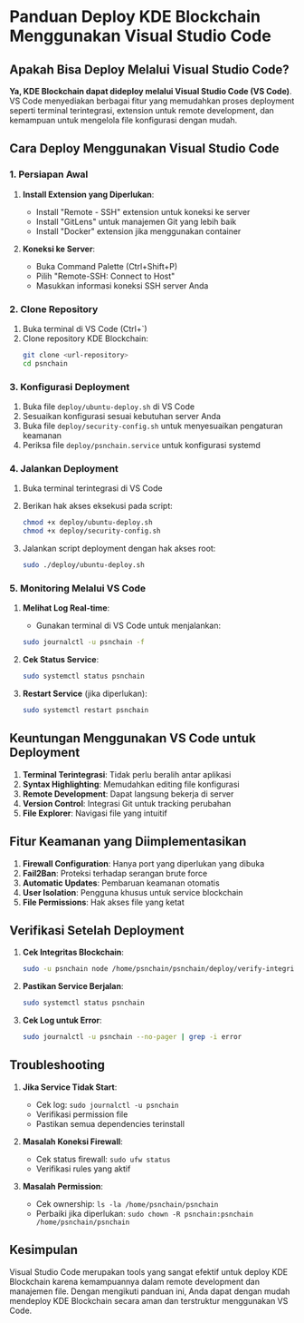 # Panduan Deploy KDE Blockchain Menggunakan Visual Studio Code

## Apakah Bisa Deploy Melalui Visual Studio Code?

**Ya, KDE Blockchain dapat dideploy melalui Visual Studio Code (VS Code)**. VS Code menyediakan berbagai fitur yang memudahkan proses deployment seperti terminal terintegrasi, extension untuk remote development, dan kemampuan untuk mengelola file konfigurasi dengan mudah.

## Cara Deploy Menggunakan Visual Studio Code

### 1. Persiapan Awal

1. **Install Extension yang Diperlukan**:
   - Install "Remote - SSH" extension untuk koneksi ke server
   - Install "GitLens" untuk manajemen Git yang lebih baik
   - Install "Docker" extension jika menggunakan container

2. **Koneksi ke Server**:
   - Buka Command Palette (Ctrl+Shift+P)
   - Pilih "Remote-SSH: Connect to Host"
   - Masukkan informasi koneksi SSH server Anda

### 2. Clone Repository

1. Buka terminal di VS Code (Ctrl+`)
2. Clone repository KDE Blockchain:
   ```bash
   git clone <url-repository>
   cd psnchain
   ```

### 3. Konfigurasi Deployment

1. Buka file `deploy/ubuntu-deploy.sh` di VS Code
2. Sesuaikan konfigurasi sesuai kebutuhan server Anda
3. Buka file `deploy/security-config.sh` untuk menyesuaikan pengaturan keamanan
4. Periksa file `deploy/psnchain.service` untuk konfigurasi systemd

### 4. Jalankan Deployment

1. Buka terminal terintegrasi di VS Code
2. Berikan hak akses eksekusi pada script:
   ```bash
   chmod +x deploy/ubuntu-deploy.sh
   chmod +x deploy/security-config.sh
   ```

3. Jalankan script deployment dengan hak akses root:
   ```bash
   sudo ./deploy/ubuntu-deploy.sh
   ```

### 5. Monitoring Melalui VS Code

1. **Melihat Log Real-time**:
   - Gunakan terminal di VS Code untuk menjalankan:
   ```bash
   sudo journalctl -u psnchain -f
   ```

2. **Cek Status Service**:
   ```bash
   sudo systemctl status psnchain
   ```

3. **Restart Service** (jika diperlukan):
   ```bash
   sudo systemctl restart psnchain
   ```

## Keuntungan Menggunakan VS Code untuk Deployment

1. **Terminal Terintegrasi**: Tidak perlu beralih antar aplikasi
2. **Syntax Highlighting**: Memudahkan editing file konfigurasi
3. **Remote Development**: Dapat langsung bekerja di server
4. **Version Control**: Integrasi Git untuk tracking perubahan
5. **File Explorer**: Navigasi file yang intuitif

## Fitur Keamanan yang Diimplementasikan

1. **Firewall Configuration**: Hanya port yang diperlukan yang dibuka
2. **Fail2Ban**: Proteksi terhadap serangan brute force
3. **Automatic Updates**: Pembaruan keamanan otomatis
4. **User Isolation**: Pengguna khusus untuk service blockchain
5. **File Permissions**: Hak akses file yang ketat

## Verifikasi Setelah Deployment

1. **Cek Integritas Blockchain**:
   ```bash
   sudo -u psnchain node /home/psnchain/psnchain/deploy/verify-integrity.js
   ```

2. **Pastikan Service Berjalan**:
   ```bash
   sudo systemctl status psnchain
   ```

3. **Cek Log untuk Error**:
   ```bash
   sudo journalctl -u psnchain --no-pager | grep -i error
   ```

## Troubleshooting

1. **Jika Service Tidak Start**:
   - Cek log: `sudo journalctl -u psnchain`
   - Verifikasi permission file
   - Pastikan semua dependencies terinstall

2. **Masalah Koneksi Firewall**:
   - Cek status firewall: `sudo ufw status`
   - Verifikasi rules yang aktif

3. **Masalah Permission**:
   - Cek ownership: `ls -la /home/psnchain/psnchain`
   - Perbaiki jika diperlukan: `sudo chown -R psnchain:psnchain /home/psnchain/psnchain`

## Kesimpulan

Visual Studio Code merupakan tools yang sangat efektif untuk deploy KDE Blockchain karena kemampuannya dalam remote development dan manajemen file. Dengan mengikuti panduan ini, Anda dapat dengan mudah mendeploy KDE Blockchain secara aman dan terstruktur menggunakan VS Code.